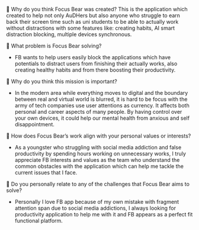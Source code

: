 📌 Why do you think Focus Bear was created?
This is the application which created to help not only AuDHers but also anyone who struggle to earn back their screen time such as uni students to be able to actually work without distractions with some features like: creating habits, AI smart distraction blocking, multiple devices synchronous.

📌 What problem is Focus Bear solving?

- FB wants to help users easily block the applications which have potentials to distract users from finishing their actually works, also creating healthy habits and from there boosting their productivity.

📌 Why do you think this mission is important?

- In the modern area while everything moves to digital and the boundary between real and virtual world is blurred, it is hard to be focus with the army of tech companies use user attentions as currency. It affects both personal and career aspects of many people. By having control over your own devices, it could help our mental health from anxious and self disappointment.

📌 How does Focus Bear’s work align with your personal values or interests?

- As a youngster who struggling with social media addiction and false productivity by spending hours working on unnecessary works, I truly appreciate FB interests and values as the team who understand the common obstacles with the application which can help me tackle the current issues that I face.

📌 Do you personally relate to any of the challenges that Focus Bear aims to solve?

- Personally I love FB app because of my own mistake with fragment attention span due to social media addictions, I always looking for productivity application to help me with it and FB appears as a perfect fit functional platform.
